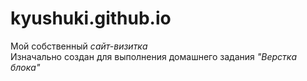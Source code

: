 # kyushuki.github.io
Мой собственный <i>сайт-визитка</i>    
Изначально создан для выполнения домашнего задания  <i>"Верстка блока"</i>

